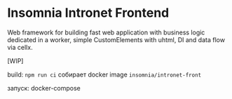 # Insomnia Intronet Frontend

Web framework for building fast web application with business logic dedicated in a worker, simple CustomElements with uhtml, DI and data flow via cellx.

[WIP]

build: 
  `npm run ci`
   собирает docker image `insomnia/intronet-front` 

запуск: docker-compose
